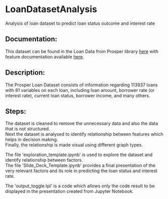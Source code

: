 # LoanDatasetAnalysis
Analysis of loan dataset to predict loan status outcome and interest rate

## Documentation:
This dataset can be found in the Loan Data from Prosper library [here](https://s3.amazonaws.com/udacity-hosted-downloads/ud651/prosperLoanData.csv) with feature documentation available [here](https://docs.google.com/spreadsheets/d/1gDyi_L4UvIrLTEC6Wri5nbaMmkGmLQBk-Yx3z0XDEtI/edit#gid=0).

## Description:
The Prosper Loan Dataset consists of information regarding 113937 loans with 81 variables on each loan, including loan amount, borrower rate (or interest rate), current loan status, borrower income, and many others.

## Steps:
The dataset is cleaned to remove the unnecessary data and also the data that is not structured.<br>
Next the dataset is analysed to identify relationship between features which helps in decision making.<br>
Finally, the relationship is made visual using different graph types.<br>

The file 'exploration_template.ipynb' is used to explore the dataset and identify relationship between factors.<br>
The file 'Slide_Deck_Template.ipynb' provides a final presentation of the very relevant factors and its role in predicting the loan status and interest rate.<br>

The 'output_toggle.tpl' is a code which allows only the code result to be displayed in the presentation created from Jupyter Notebook.<br>
